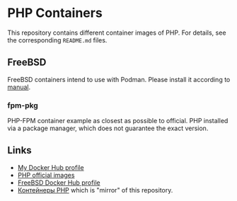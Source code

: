 # PHP Containers

This repository contains different container images of PHP. For details, see
the corresponding `README.md` files.

## FreeBSD

FreeBSD containers intend to use with Podman. Please install it according to
[manual](https://podman.io/docs/installation#installing-on-freebsd-140).

### fpm-pkg

PHP-FPM container example as closest as possible to official. PHP installed
via a package manager, which does not guarantee the exact version.

## Links

* [My Docker Hub profile](https://hub.docker.com/u/dmkos)
* [PHP official images](https://hub.docker.com/_/php)
* [FreeBSD Docker Hub profile](https://hub.docker.com/u/freebsd)
* [Контейнеры PHP](https://git.dmkos.ru/dmkos/php-containers) which is "mirror"
of this repository.
